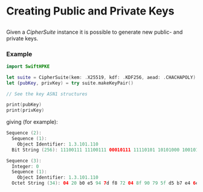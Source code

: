 # Creating Public and Private Keys

## 

Given a *CipherSuite* instance it is possible to generate new public- and private keys.
### Example
```Swift
import SwiftHPKE

let suite = CipherSuite(kem: .X25519, kdf: .KDF256, aead: .CHACHAPOLY)
let (pubKey, privKey) = try suite.makeKeyPair()

// See the key ASN1 structures

print(pubKey)
print(privKey)
```
giving (for example):
```Swift
Sequence (2):
  Sequence (1):
    Object Identifier: 1.3.101.110
  Bit String (256): 11100111 11100111 00010111 11110101 10101000 10010101 01001010 00100010 00011010 10001001 11001011 11010001 11101101 10000101 01110101 11011111 11010110 00001101 01001110 10100100 00111011 00110100 01110000 01011000 00111111 01011011 10001010 11111010 01101000 10010011 10100001 00001101

Sequence (3):
  Integer: 0
  Sequence (1):
    Object Identifier: 1.3.101.110
  Octet String (34): 04 20 b0 e5 94 7d f8 72 04 8f 90 79 5f d5 b7 e4 6e ca 56 18 58 30 2e 4e 79 83 d6 46 bb 42 70 2a 34 68
```
